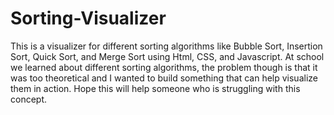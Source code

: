 # Sorting-Visualizer
This is a visualizer for different sorting algorithms like Bubble Sort, Insertion Sort, Quick Sort, and Merge Sort using Html, CSS, and Javascript.
At school we learned about different sorting algorithms, the problem though is that it was too theoretical and I wanted to build something that can help 
visualize them in action. Hope this will help someone who is struggling with this concept.
